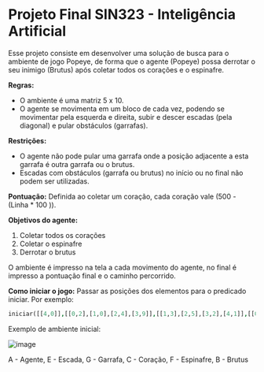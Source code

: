 # Projeto Final SIN323 - Inteligência Artificial

Esse projeto consiste em desenvolver uma solução de busca para o ambiente de jogo Popeye, de forma que o agente (Popeye) possa derrotar o seu inimigo (Brutus) após coletar todos os corações e o espinafre. 

**Regras:**
- O ambiente é uma matriz 5 x 10.
- O agente se movimenta em um bloco de cada vez, podendo se movimentar pela esquerda e direita, subir e descer escadas (pela diagonal) e pular obstáculos (garrafas).

**Restrições:**
- O agente não pode pular uma garrafa onde a posição adjacente a esta garrafa é outra garrafa ou o brutus.
- Escadas com obstáculos (garrafa ou brutus) no início ou no final não podem ser utilizadas.

**Pontuação:**
Definida ao coletar um coração, cada coração vale (500 - (Linha * 100 )).
	
**Objetivos do agente:**
1. Coletar todos os corações
2. Coletar o espinafre
3. Derrotar o brutus

O ambiente é impresso na tela a cada movimento do agente, no final é impresso a pontuação final e o caminho percorrido. 

**Como iniciar o jogo:** Passar as posições dos elementos para o predicado iniciar. Por exemplo: 
```prolog 
iniciar([[4,0]],[[0,2],[1,0],[2,4],[3,9]],[[1,3],[2,5],[3,2],[4,1]],[[0,1],[0,5],[1,8],[2,1],[4,4],[4,5]],[[2,7]],[[0,9]]).
``` 

Exemplo de ambiente inicial:

![image](https://user-images.githubusercontent.com/51718141/122809777-ec8c0180-d2a4-11eb-9850-0a28703965cd.png)

A - Agente,
E - Escada,
G - Garrafa,
C - Coração,
F - Espinafre,
B - Brutus
